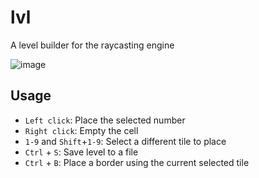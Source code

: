 # lvl

A level builder for the raycasting engine

![image](https://github.com/user-attachments/assets/98eaeca7-ac19-47b2-9cc1-04909efb6f46)

## Usage

- `Left click`: Place the selected number
- `Right click`: Empty the cell
- `1-9` and `Shift`+`1-9`: Select a different tile to place
- `Ctrl` + `S`: Save level to a file
- `Ctrl` + `B`: Place a border using the current selected tile
